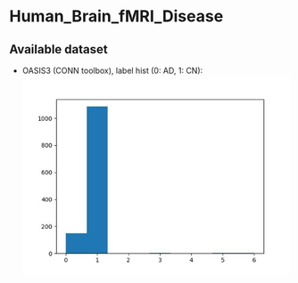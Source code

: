 # Human_Brain_fMRI_Disease

## Available dataset
 - OASIS3 (CONN toolbox), label hist (0: AD, 1: CN):
    ![image](oasis3_label_hist.jpg)



